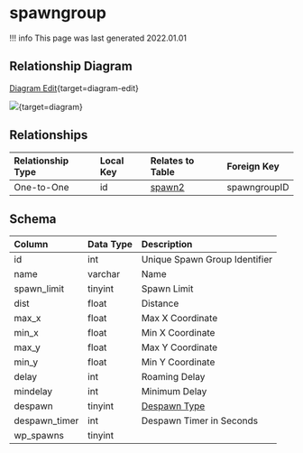# spawngroup

!!! info
	This page was last generated 2022.01.01

## Relationship Diagram

[Diagram Edit](https://mermaid.live/edit#eyJjb2RlIjoiZXJEaWFncmFtXG4gICAgc3Bhd25ncm91cCB7XG4gICAgICAgIGludCBpZFxuICAgIH1cbiAgICBzcGF3bjIge1xuICAgICAgICBpbnQgc3Bhd25ncm91cElEXG4gICAgfVxuICAgIHNwYXduZ3JvdXAgfHwtLW97IHNwYXduMiA6IE9uZS10by1PbmVcblxuIiwibWVybWFpZCI6eyJ0aGVtZSI6ImRlZmF1bHQifSwidXBkYXRlRWRpdG9yIjp0cnVlLCJhdXRvU3luYyI6dHJ1ZSwidXBkYXRlRGlhZ3JhbSI6dHJ1ZX0=){target=diagram-edit}

[![](https://mermaid.ink/img/eyJjb2RlIjoiZXJEaWFncmFtXG4gICAgc3Bhd25ncm91cCB7XG4gICAgICAgIGludCBpZFxuICAgIH1cbiAgICBzcGF3bjIge1xuICAgICAgICBpbnQgc3Bhd25ncm91cElEXG4gICAgfVxuICAgIHNwYXduZ3JvdXAgfHwtLW97IHNwYXduMiA6IE9uZS10by1PbmVcblxuIiwibWVybWFpZCI6eyJ0aGVtZSI6ImRlZmF1bHQifSwidXBkYXRlRWRpdG9yIjp0cnVlLCJhdXRvU3luYyI6dHJ1ZSwidXBkYXRlRGlhZ3JhbSI6dHJ1ZX0=)](https://mermaid.ink/img/eyJjb2RlIjoiZXJEaWFncmFtXG4gICAgc3Bhd25ncm91cCB7XG4gICAgICAgIGludCBpZFxuICAgIH1cbiAgICBzcGF3bjIge1xuICAgICAgICBpbnQgc3Bhd25ncm91cElEXG4gICAgfVxuICAgIHNwYXduZ3JvdXAgfHwtLW97IHNwYXduMiA6IE9uZS10by1PbmVcblxuIiwibWVybWFpZCI6eyJ0aGVtZSI6ImRlZmF1bHQifSwidXBkYXRlRWRpdG9yIjp0cnVlLCJhdXRvU3luYyI6dHJ1ZSwidXBkYXRlRGlhZ3JhbSI6dHJ1ZX0=){target=diagram}

## Relationships

| Relationship Type | Local Key | Relates to Table | Foreign Key |
| :--- | :--- | :--- | :--- |
| One-to-One | id | [spawn2](../../schema/spawns/spawn2.md) | spawngroupID |


## Schema

| Column | Data Type | Description |
| :--- | :--- | :--- |
| id | int | Unique Spawn Group Identifier |
| name | varchar | Name |
| spawn_limit | tinyint | Spawn Limit |
| dist | float | Distance |
| max_x | float | Max X Coordinate |
| min_x | float | Min X Coordinate |
| max_y | float | Max Y Coordinate |
| min_y | float | Min Y Coordinate |
| delay | int | Roaming Delay |
| mindelay | int | Minimum Delay |
| despawn | tinyint | [Despawn Type](../../../../server/npc/spawns/npc-despawn-types) |
| despawn_timer | int | Despawn Timer in Seconds |
| wp_spawns | tinyint |  |

